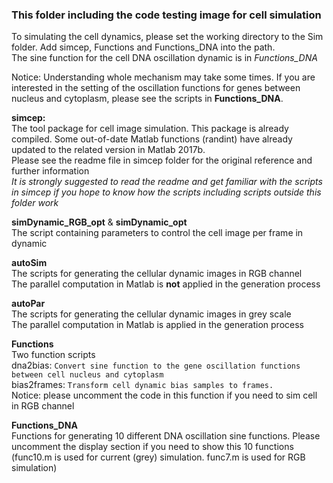 ### This folder including the code testing image for cell simulation 

To simulating the cell dynamics, please set the working directory to the Sim folder. Add simcep, Functions and Functions_DNA into the path.  
The sine function for the cell DNA oscillation dynamic is in _Functions_DNA_  
  
Notice: Understanding whole mechanism may take some times. If you are interested in the setting of the oscillation functions for genes between nucleus and cytoplasm, please see the scripts in **Functions_DNA**.     


**simcep:**  
The tool package for cell image simulation. This package is already compiled. 
Some out-of-date Matlab functions (randint) have already updated to the related version in Matlab 2017b.  
Please see the readme file in simcep folder for the original reference and further information    
_It is strongly suggested to read the readme and get familiar with the scripts in simcep if you hope to know how
the scripts including scripts outside this folder work_


**simDynamic_RGB_opt** & **simDynamic_opt**  
The script containing parameters to control the cell image per frame in dynamic


**autoSim**  
The scripts for generating the cellular dynamic images in RGB channel  
The parallel computation in Matlab is **not** applied in the generation process


**autoPar**  
The scripts for generating the cellular dynamic images in grey scale  
The parallel computation in Matlab is applied in the generation process

**Functions**  
Two function scripts  
dna2bias: ```Convert sine function to the gene oscillation functions between cell nucleus and cytoplasm```  
bias2frames: ```Transform cell dynamic bias samples to frames.```  
             Notice: please uncomment the code in this function if you need to sim cell in RGB channel
             

**Functions_DNA**  
Functions for generating 10 different DNA oscillation sine functions. Please uncomment the display section if you need to show this 10 functions (func10.m is used for current (grey) simulation. func7.m is used for RGB simulation)
